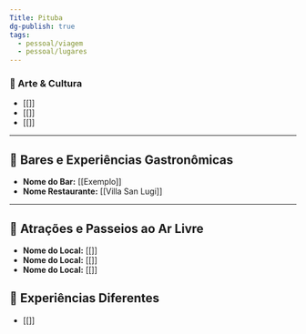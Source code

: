 ```yaml
---
Title: Pituba
dg-publish: true
tags:
  - pessoal/viagem
  - pessoal/lugares
---
```

### 🎨 Arte & Cultura
- [[]]
- [[]]
- [[]]
---
## 🍹 Bares e Experiências Gastronômicas
- **Nome do Bar:** [[Exemplo]]
- **Nome Restaurante:** [[Villa San Lugi]]
---
## 🌳 Atrações e Passeios ao Ar Livre
- **Nome do Local:** [[]]
- **Nome do Local:** [[]]
- **Nome do Local:** [[]]
## 🦔 Experiências Diferentes
- [[]]
